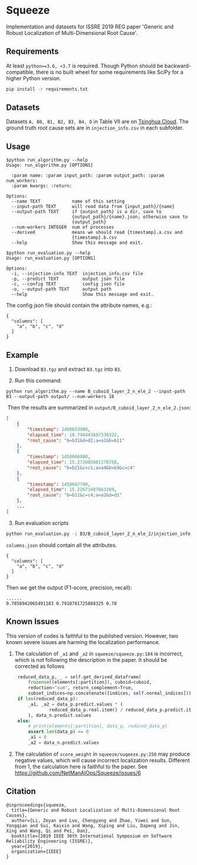# Squeeze
Implementation and datasets for ISSRE 2019 REG paper 'Generic and Robust Localization of Multi-Dimensional Root Cause'.

## Requirements
At least `python>=3.6, <3.7` is required. Though Python should be backward-compatible, there is no built wheel for some requirements like SciPy for a higher Python version.
``` bash
pip install -r requirements.txt
```

## Datasets

Datasets `A, B0, B1, B2, B3, B4, D` in Table VII are on [Tsinghua Cloud](https://cloud.tsinghua.edu.cn/d/0bc5a68ce2764a0d8215/).
The ground truth root cause sets are in `injection_info.csv` in each subfolder.

## Usage

```
$python run_algorithm.py --help
Usage: run_algorithm.py [OPTIONS]

  :param name: :param input_path: :param output_path: :param num_workers:
  :param kwargs: :return:

Options:
  --name TEXT            name of this setting
  --input-path TEXT      will read data from {input_path}/{name}
  --output-path TEXT     if {output_path} is a dir, save to
                         {output_path}/{name}.json; otherwise save to
                         {output_path}
  --num-workers INTEGER  num of processes
  --derived              means we should read {timestamp}.a.csv and
                         {timestamp}.b.csv
  --help                 Show this message and exit.
```

``` 
$python run_evaluation.py --help
Usage: run_evaluation.py [OPTIONS]

Options:
  -i, --injection-info TEXT  injection_info.csv file
  -p, --predict TEXT         output json file
  -c, --config TEXT          config json file
  -o, --output-path TEXT     output path
  --help                     Show this message and exit.
```

The config json file should contain the attribute names, e.g.:

```
{
  "columns": [
    "a", "b", "c", "d"
  ]
}
```



## Example

1.  Download `B3.tgz` and extract `B3.tgz` into `B3`.

2.  Run this command:

```
python run_algorithm.py --name B_cuboid_layer_2_n_ele_2 --input-path B3 --output-path output/ --num-workers 10
```

​	Then the results are summarized in `output/B_cuboid_layer_2_n_ele_2.json`:

```json
[
    {
        "timestamp": 1450653900,
        "elapsed_time": 10.794443607330322,
        "root_cause": "b=b31&d=d2;a=a1&b=b11"
    },
    {
        "timestamp": 1450666800,
        "elapsed_time": 15.272005081176758,
        "root_cause": "b=b21&c=c1;a=a4&b=b9&c=c4"
    },
    {
        "timestamp": 1450667700,
        "elapsed_time": 15.22673487663269,
        "root_cause": "b=b11&c=c4;a=a2&d=d1"
    },
    ...
]
```

3.  Run evaluation scripts

``` bash
python run_evaluation.py -i B3/B_cuboid_layer_2_n_ele_2/injection_info.csv -p output/B_cuboid_layer_2_n_ele_2.json -c columns.json
```

`columns.json` should contain all the attributes.

```
{
  "columns": [
    "a", "b", "c", "d"
  ]
}
```

Then we get the output (F1-score, precision, recall):

```
......
0.7858942065491183 0.7918781725888325 0.78
```

## Known Issues
This version of codes is faithful to the published version.
However, two known severe issues are harming the localization performance.
1. The calculation of `_a1` and `_a2` in `squeeze/squeeze.py:184` is incorrect, which is not following the description in the paper.
   It should be corrected as follows
   ``` python
    reduced_data_p, _ = self.get_derived_dataframe(
        frozenset(elements[:partition]), cuboid=cuboid,
        reduction="sum", return_complement=True,
        subset_indices=np.concatenate([indices, self.normal_indices]))
    if len(reduced_data_p):
        _a1, _a2 = data_p.predict.values * (
                reduced_data_p.real.item() / reduced_data_p.predict.item()
        ), data_n.predict.values
    else:
        # print(elements[:partition], data_p, reduced_data_p)
        assert len(data_p) == 0
        _a1 = 0
        _a2 = data_n.predict.values   
   ```
2. The calculation of `score_weight` in `squeeze/suqeeze.py:256` may produce negative values, which will cause incorrect localization results. Different from 1, the calculation here is faithful to the paper. See https://github.com/NetManAIOps/Squeeze/issues/6

## Citation

```
@inproceedings{squeeze,
  title={Generic and Robust Localization of Multi-Dimensional Root Causes},
  author={Li, Zeyan and Luo, Chengyang and Zhao, Yiwei and Sun, Yongqian and Sui, Kaixin and Wang, Xiping and Liu, Dapeng and Jin, Xing and Wang, Qi and Pei, Dan},
  booktitle={2019 IEEE 30th International Symposium on Software Reliability Engineering (ISSRE)},
  year={2019},
  organization={IEEE}
}
```
